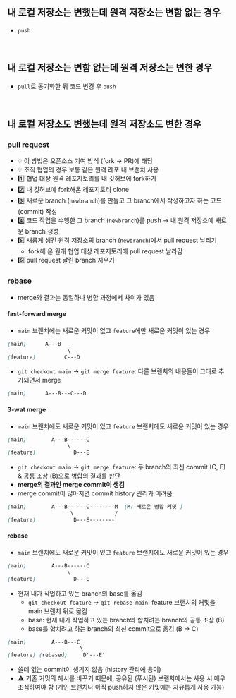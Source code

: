 ## 내 로컬 저장소는 변했는데 원격 저장소는 변함 없는 경우
- `push`
<br/>

## 내 로컬 저장소는 변함 없는데 원격 저장소는 변한 경우
- `pull`로 동기화한 뒤 코드 변경 후 `push`
<br/>

## 내 로컬 저장소도 변했는데 원격 저장소도 변한 경우
### pull request
- 💡 이 방법은 오픈소스 기여 방식 (fork -> PR)에 해당
- 💡 조직 협업의 경우 보통 같은 원격 레포 내 브랜치 사용 
- 1️⃣ 협업 대상 원격 레포지토리를 내 깃허브에 fork하기
- 2️⃣ 내 깃허브에 fork해온 레포지토리 clone
- 3️⃣ 새로운 branch (`newbranch`)를 만들고 그 branch에서 작성하고자 하는 코드 (commit) 작성
- 4️⃣ 코드 작업을 수행한 그 branch (`newbranch`)를 push -> 내 원격 저장소에 새로운 branch 생성
- 5️⃣ 새롭게 생긴 원격 저장소의 branch (`newbranch`)에서 pull request 날리기
  - fork해 온 원래 협업 대상 레포지토리에 pull request 날라감
- 6️⃣ pull request 날린 branch 지우기 
### rebase
- merge와 결과는 동일하나 병합 과정에서 차이가 있음
#### fast-forward merge
- `main` 브랜치에는 새로운 커밋이 없고 `feature`에만 새로운 커밋이 있는 경우
```css
(main)      A---B
	               \
(feature)         C---D
```
- `git checkout main` -> `git merge feature`: 다른 브랜치의 내용들이 그대로 추가되면서 merge
```css
(main)      A---B---C---D
```
#### 3-wat merge
- `main` 브랜치에도 새로운 커밋이 있고 `feature` 브랜치에도 새로운 커밋이 있는 경우
```css
(main)        A---B------C 
                   \
(feature)            D---E 
```
- `git checkout main` -> `git merge feature`: 두 branch의 최신 commit (C, E) & 공통 조상 (B)으로 병합의 결과를 판단
- **merge의 결과인 merge commit이 생김**
- merge commit이 많아지면 commit history 관리가 어려움
```css
(main)        A---B------C--------M  (M: 새로운 병합 커밋 )
                    \             /
(feature)            D---E--------
```
#### rebase
- `main` 브랜치에도 새로운 커밋이 있고 `feature` 브랜치에도 새로운 커밋이 있는 경우
```css
(main)        A---B------C 
                   \
(feature)            D---E 
```
- 현재 내가 작업하고 있는 branch의 base를 옮김
  - `git checkout feature` -> `git rebase main`: feature 브랜치의 커밋을 main 브랜치 뒤로 옮김
  - base: 현재 내가 작업하고 있는 branch와 합치려는 branch의 공통 조상 (B)
  - base를 합치려고 하는 branch의 최신 commit으로 옮김 (B -> C)
```css
(main)        A---B---C
                       \
(feature) (rebased)     D'---E'
```
- 쓸데 없는 commit이 생기지 않음 (history 관리에 용이)
- ⚠️ 기존 커밋의 해시를 바꾸기 때문에, 공유된 (푸시된) 브랜치에서는 사용 시 매우 조심하여야 함 (개인 브랜치나 아직 push하지 않은 커밋에는 자유롭게 사용 가능)